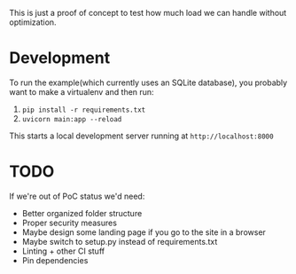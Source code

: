 This is just a proof of concept to test how much load we can handle without optimization.

# Development
To run the example(which currently uses an SQLite database), you probably want to make a virtualenv and then run:

1. `pip install -r requirements.txt`
2. `uvicorn main:app --reload`

This starts a local development server running at `http://localhost:8000`


# TODO

If we're out of PoC status we'd need:

- Better organized folder structure
- Proper security measures
- Maybe design some landing page if you go to the site in a browser
- Maybe switch to setup.py instead of requirements.txt
- Linting + other CI stuff
- Pin dependencies
